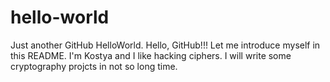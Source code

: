 # hello-world
Just another GitHub HelloWorld.
Hello, GitHub!!!
Let me introduce myself in this README.
I'm Kostya and I like hacking ciphers.
I will write some cryptography projcts in not so long  time.
